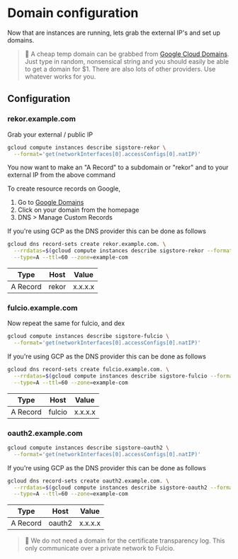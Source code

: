 # Domain configuration

Now that are instances are running, lets grab the external IP's and set up domains.

> 📝 A cheap temp domain can be grabbed from [Google Cloud Domains](https://console.cloud.google.com/net-services/domains/). Just type in random, nonsensical string
  and you should easily be able to get a domain
  for $1. There are also lots of other providers. Use whatever works for you.

## Configuration

### rekor.example.com

Grab your external / public IP

```bash
gcloud compute instances describe sigstore-rekor \
  --format='get(networkInterfaces[0].accessConfigs[0].natIP)'
```

You now want to make an "A Record" to a subdomain or "rekor" and to your external IP from the above command

To create resource records on Google,
1. Go to [Google Domains](https://domains.google.com/)
2. Click on your domain from the homepage
3. DNS > Manage Custom Records

If you're using GCP as the DNS provider this can be done as follows

```bash
gcloud dns record-sets create rekor.example.com. \
  --rrdatas=$(gcloud compute instances describe sigstore-rekor --format='get(networkInterfaces[0].accessConfigs[0].natIP)') \
  --type=A --ttl=60 --zone=example-com
```

|Type|Host| Value|
|---|---|---|
| A Record|rekor|x.x.x.x|

### fulcio.example.com

Now repeat the same for fulcio, and dex

```bash
gcloud compute instances describe sigstore-fulcio \
  --format='get(networkInterfaces[0].accessConfigs[0].natIP)'
```

If you're using GCP as the DNS provider this can be done as follows

```bash
gcloud dns record-sets create fulcio.example.com. \
  --rrdatas=$(gcloud compute instances describe sigstore-fulcio --format='get(networkInterfaces[0].accessConfigs[0].natIP)') \
  --type=A --ttl=60 --zone=example-com
```

|Type|Host| Value|
|---|---|---|
| A Record|fulcio|x.x.x.x|

### oauth2.example.com

```bash
gcloud compute instances describe sigstore-oauth2 \
  --format='get(networkInterfaces[0].accessConfigs[0].natIP)'
```

If you're using GCP as the DNS provider this can be done as follows

```bash
gcloud dns record-sets create oauth2.example.com. \
  --rrdatas=$(gcloud compute instances describe sigstore-oauth2 --format='get(networkInterfaces[0].accessConfigs[0].natIP)') \
  --type=A --ttl=60 --zone=example-com
```

|Type|Host| Value|
|---|---|---|
| A Record|oauth2|x.x.x.x|

> 📝 We do not need a domain for the certificate transparency log. This only
 communicate over a private network to Fulcio.
